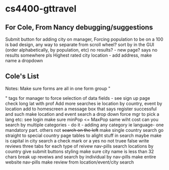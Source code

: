 # cs4400-gttravel

## For Cole, From Nancy debugging/suggestions
Submit button for adding city on manager,
Forcing population to be on a 100 is bad design, any way to separate from scroll wheel?
sort by in the GUI (order alphabetically, by population, etc)
no results? - new page? says no results somewhere pls
Highest rated city
location - add address, make name a dropdown


## Cole's List
Notes: Make sure forms are all in one form group
"<form>" tags for manager to force selection of data fields - see sign up page
check long lat with prof
Add more searches ie location by country, event by location
add to homescreen a message box that says register successful and such
make location and event search a drop down
force mgr to pick a lang etc: see login
make sure minPop <= MaxPop same wiht cost
can you search by multiple categories - do it - adding any category ie language- one mandatory part. others not
~~search on the left~~
make single country search go straight to special country page
tables to alight stuff in search maybe
make is capital in city search a check mark or a yes no not truee false
write reviews three tabs for each type of reivew nav-pills
search locations by country
give submit buttons styling
make sure city name is less than 32 chars
break up reveiws and search by individual by nav-pills
make entire website nav-pills
make review from location/event/city search